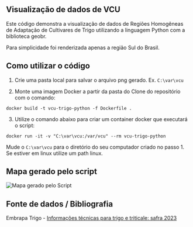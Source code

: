 ## Visualização de dados de VCU 

Este código demonstra a visualização de dados de Regiões Homogêneas de Adaptação de Cultivares de Trigo utilizando a linguagem Python com a biblioteca geobr.

Para simplicidade foi renderizada apenas a região Sul do Brasil.

## Como utilizar o código

1) Crie uma pasta local para salvar o arquivo png gerado. Ex. ``C:\var\vcu``

2) Monte uma imagem Docker a partir da pasta do Clone do repositório com o comando:

  ```docker build -t vcu-trigo-python -f Dockerfile .```

3) Utilize o comando abaixo para criar um container docker que executará o script:

  ``docker run -it -v "C:\var\vcu:/var/vcu" --rm vcu-trigo-python``

  Mude o ``C:\var\vcu`` para o diretório do seu computador criado no passo 1. Se estiver em linux utilize um path linux.

## Mapa gerado pelo script
![Mapa gerado pelo Script](https://raw.githubusercontent.com/gldmelo/vcu-trigo-python/main/vcu-trigo.png?raw=true)

## Fonte de dados / Bibliografia
Embrapa Trigo - [Informações técnicas para trigo e triticale: safra 2023](https://www.embrapa.br/busca-de-publicacoes/-/publicacao/1153536/informacoes-tecnicas-para-trigo-e-triticale-safra-2023)
